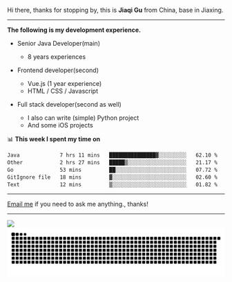 Hi there, thanks for stopping by, this is **Jiaqi Gu** from China, base in Jiaxing.

---

**The following is my development experience.**

- Senior Java Developer(main)
  - 8 years experiences

- Frontend developer(second)
  - Vue.js (1 year experience)
  - HTML / CSS / Javascript
  
- Full stack developer(second as well)
  - I also can write (simple) Python project
  - And some iOS projects

📊 **This week I spent my time on**
<!--START_SECTION:waka-->

```txt
Java             7 hrs 11 mins   ███████████████▓░░░░░░░░░   62.10 %
Other            2 hrs 27 mins   █████▒░░░░░░░░░░░░░░░░░░░   21.17 %
Go               53 mins         ██░░░░░░░░░░░░░░░░░░░░░░░   07.72 %
GitIgnore file   18 mins         ▓░░░░░░░░░░░░░░░░░░░░░░░░   02.60 %
Text             12 mins         ▒░░░░░░░░░░░░░░░░░░░░░░░░   01.82 %
```

<!--END_SECTION:waka-->

---

[Email me](mailto:htk2klwgr@mozmail.com?subject=Hiring_from_GitHub) if you need to ask me anything., thanks!

---

![]( https://visitor-badge.glitch.me/badge?page_id=githubgujiaqi)
![]( https://github.com/droid-Q/droid-Q/raw/output/github-contribution-grid-snake.svg#gh-dark-mode-only)
